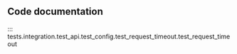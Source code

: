 ## Code documentation

::: tests.integration.test_api.test_config.test_request_timeout.test_request_timeout
